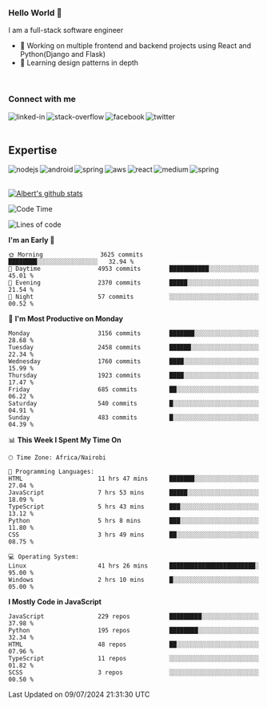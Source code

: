 

### Hello World 👋
I am a full-stack software engineer
- 🔭 Working on multiple frontend and backend projects using React and Python(Django and Flask)
- 🌱 Learning design patterns in depth

<br>

### Connect with me

[<img align="left" alt="linked-in" src="https://img.shields.io/badge/linkedin-%230077B5.svg?&style=for-the-badge&logo=linkedin&logoColor=white" />](https://www.linkedin.com/in/albert-byrone/)

<!-- [<img align="left" alt="medium" src="https://img.shields.io/badge/medium-%2312100E.svg?&style=for-the-badge&logo=medium&logoColor=white" />](https://56faisal.medium.com/) -->

[<img align="left" alt="stack-overflow" src="https://img.shields.io/badge/stack%20overflow-FE7A16?logo=stack-overflow&logoColor=white&style=for-the-badge" />](https://stackoverflow.com/users/11916317/albert-byrone)

[<img align="left" alt="facebook" src="https://img.shields.io/badge/facebook-%231877F2.svg?&style=for-the-badge&logo=facebook&logoColor=white" />](https://web.facebook.com/albert.byrone.1/)

[<img align="left" alt="twitter" src="https://img.shields.io/badge/twitter-%231DA1F2.svg?&style=for-the-badge&logo=twitter&logoColor=white" />](https://twitter.com/byrone_albert)

<br>

<br>

## Expertise
<img align="left" alt="nodejs" src="https://img.shields.io/badge/python%20-%2343853D.svg?&style=for-the-badge&logo=node.js&logoColor=white" />
<img align="left" alt="android" src="https://img.shields.io/badge/Flask-3DDC84?logo=android&logoColor=white&style=for-the-badge" />
<img align="left" alt="spring" src="https://img.shields.io/badge/drf%20-%236DB33F.svg?&style=for-the-badge&logo=spring&logoColor=white" />
<img align="left" alt="aws" src="https://img.shields.io/badge/django%20AWS-%23232F3E?logo=amazon-aws&logoColor=white&style=for-the-badge" />
<img align="left" alt="react" src="https://img.shields.io/badge/react%20-%2320232a.svg?&style=for-the-badge&logo=react&logoColor=%2361DAFB" />
<img align="left" alt="medium" src="https://img.shields.io/badge/Angular-%23316192.svg?&style=for-the-badge&logo=postgresql&logoColor=white" />
<img align="left" alt="spring" src="https://img.shields.io/badge/Javascript%20-%236DB33F.svg?&style=for-the-badge&logo=spring&logoColor=white" />
<br>
<br>


[![Albert's github stats](https://github-readme-stats.vercel.app/api?username=Albert-Byrone&count_private=true&show_icons=true&theme=radical&hide_rank=false)](https://github.com/anuraghazra/github-readme-stats)

<!-- [![Top Langs](https://github-readme-stats.vercel.app/api/top-langs/?username=Albert-Byrone&layout=compact)](https://github.com/anuraghazra/github-readme-stats) -->

<!--
**Albert-Byrone/Albert-Byrone** is a ✨ _special_ ✨ repository because its `README.md` (this file) appears on your GitHub profile.

Here are some ideas to get you started:

- 🔭 I’m currently working on ...
- 🌱 I’m currently learning ...
- 👯 I’m looking to collaborate on ...
- 🤔 I’m looking for help with ...
- 💬 Ask me about ...
- 📫 How to reach me: ...
- 😄 Pronouns: ...
- ⚡ Fun fact: ...
-->


<!--START_SECTION:waka-->
![Code Time](http://img.shields.io/badge/Code%20Time-1%2C259%20hrs%2016%20mins-blue)

![Lines of code](https://img.shields.io/badge/From%20Hello%20World%20I%27ve%20Written-65.5%20million%20lines%20of%20code-blue)

**I'm an Early 🐤** 

```text
🌞 Morning                3625 commits        ████████░░░░░░░░░░░░░░░░░   32.94 % 
🌆 Daytime                4953 commits        ███████████░░░░░░░░░░░░░░   45.01 % 
🌃 Evening                2370 commits        █████░░░░░░░░░░░░░░░░░░░░   21.54 % 
🌙 Night                  57 commits          ░░░░░░░░░░░░░░░░░░░░░░░░░   00.52 % 
```
📅 **I'm Most Productive on Monday** 

```text
Monday                   3156 commits        ███████░░░░░░░░░░░░░░░░░░   28.68 % 
Tuesday                  2458 commits        ██████░░░░░░░░░░░░░░░░░░░   22.34 % 
Wednesday                1760 commits        ████░░░░░░░░░░░░░░░░░░░░░   15.99 % 
Thursday                 1923 commits        ████░░░░░░░░░░░░░░░░░░░░░   17.47 % 
Friday                   685 commits         ██░░░░░░░░░░░░░░░░░░░░░░░   06.22 % 
Saturday                 540 commits         █░░░░░░░░░░░░░░░░░░░░░░░░   04.91 % 
Sunday                   483 commits         █░░░░░░░░░░░░░░░░░░░░░░░░   04.39 % 
```


📊 **This Week I Spent My Time On** 

```text
🕑︎ Time Zone: Africa/Nairobi

💬 Programming Languages: 
HTML                     11 hrs 47 mins      ███████░░░░░░░░░░░░░░░░░░   27.04 % 
JavaScript               7 hrs 53 mins       █████░░░░░░░░░░░░░░░░░░░░   18.09 % 
TypeScript               5 hrs 43 mins       ███░░░░░░░░░░░░░░░░░░░░░░   13.12 % 
Python                   5 hrs 8 mins        ███░░░░░░░░░░░░░░░░░░░░░░   11.80 % 
CSS                      3 hrs 49 mins       ██░░░░░░░░░░░░░░░░░░░░░░░   08.75 % 

💻 Operating System: 
Linux                    41 hrs 26 mins      ████████████████████████░   95.00 % 
Windows                  2 hrs 10 mins       █░░░░░░░░░░░░░░░░░░░░░░░░   05.00 % 
```

**I Mostly Code in JavaScript** 

```text
JavaScript               229 repos           █████████░░░░░░░░░░░░░░░░   37.98 % 
Python                   195 repos           ████████░░░░░░░░░░░░░░░░░   32.34 % 
HTML                     48 repos            ██░░░░░░░░░░░░░░░░░░░░░░░   07.96 % 
TypeScript               11 repos            ░░░░░░░░░░░░░░░░░░░░░░░░░   01.82 % 
SCSS                     3 repos             ░░░░░░░░░░░░░░░░░░░░░░░░░   00.50 % 
```




 Last Updated on 09/07/2024 21:31:30 UTC
<!--END_SECTION:waka-->
